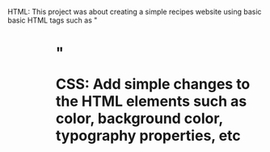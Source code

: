 HTML:
This project was about creating a simple recipes website using basic basic HTML tags such as "<h1> <p> <a> <ul> <ol> <img>"

CSS:
Add simple changes to the HTML elements such as color, background color, typography properties, etc